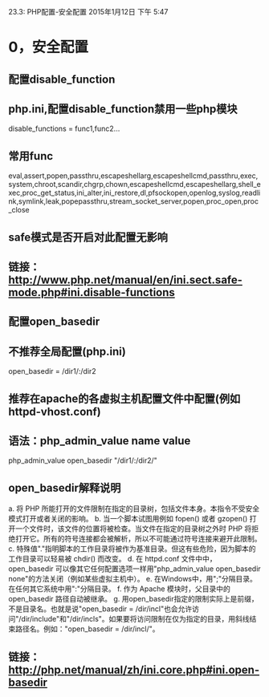 23.3: PHP配置-安全配置
2015年1月12日
下午 5:47
 
0，安全配置
=====================================
## 配置disable_function
## php.ini,配置disable_function禁用一些php模块
disable_functions = func1,func2...
 
## 常用func
eval,assert,popen,passthru,escapeshellarg,escapeshellcmd,passthru,exec,system,chroot,scandir,chgrp,chown,escapeshellcmd,escapeshellarg,shell_exec,proc_get_status,ini_alter,ini_restore,dl,pfsockopen,openlog,syslog,readlink,symlink,leak,popepassthru,stream_socket_server,popen,proc_open,proc_close
 
## safe模式是否开启对此配置无影响
## 链接：http://www.php.net/manual/en/ini.sect.safe-mode.php#ini.disable-functions 
 
## 配置open_basedir
## 不推荐全局配置(php.ini)
open_basedir = /dir1/:/dir2
 
## 推荐在apache的各虚拟主机配置文件中配置(例如httpd-vhost.conf)
## 语法：php_admin_value name value
php_admin_value open_basedir "/dir1/:/dir2/"
 
## open_basedir解释说明
a. 将 PHP 所能打开的文件限制在指定的目录树，包括文件本身。本指令不受安全模式打开或者关闭的影响。
b. 当一个脚本试图用例如 fopen() 或者 gzopen() 打开一个文件时，该文件的位置将被检查。当文件在指定的目录树之外时 PHP 将拒绝打开它。所有的符号连接都会被解析，所以不可能通过符号连接来避开此限制。
c. 特殊值"."指明脚本的工作目录将被作为基准目录。但这有些危险，因为脚本的工作目录可以轻易被 chdir() 而改变。
d. 在 httpd.conf 文件中中，open_basedir 可以像其它任何配置选项一样用"php_admin_value open_basedir none"的方法关闭（例如某些虚拟主机中）。
e. 在Windows中，用";"分隔目录。在任何其它系统中用":"分隔目录。
f. 作为 Apache 模块时，父目录中的 open_basedir 路径自动被继承。
g. 用open_basedir指定的限制实际上是前缀，不是目录名。也就是说"open_basedir = /dir/incl"也会允许访问"/dir/include"和"/dir/incls"。如果要将访问限制在仅为指定的目录，用斜线结束路径名。例如："open_basedir = /dir/incl/"。
 
## 链接：http://php.net/manual/zh/ini.core.php#ini.open-basedir  
